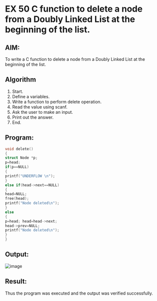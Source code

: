 # EX 50 C function to delete a node from a Doubly Linked List at the beginning of the list.
## AIM:
To write a C function to delete a node from a Doubly Linked List at the beginning of the list.

## Algorithm
1. Start.
2. Define a variables.
3. Write a function to perform delete operation.
4. Read the value using scanf.
5. Ask the user to make an input.
6. Print out the answer.
7. End.

## Program:
```c
void delete()
{
struct Node *p;
p=head; 
if(p==NULL)
{
printf("UNDERFLOW \n");
}
else if(head->next==NULL)
{
head=NULL; 
free(head);
printf("Node deleted\n");
}
else
{
p=head; head=head->next;
head->prev=NULL; 
printf("Node deleted\n");
}
}
```

## Output:

![image](https://github.com/user-attachments/assets/47579eeb-3c0b-4610-b4b0-8a726ec7aab7)


## Result:
Thus the program was executed and the output was verified successfully.
